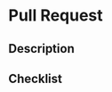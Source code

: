 # Pull Request

## Description
<!-- Describe your changes in detail -->

## Checklist
<!--
  Before submitting the pull request, please make sure to check the following boxes:
  - [ ] I have updated the CHANGELOG.md file.
-->